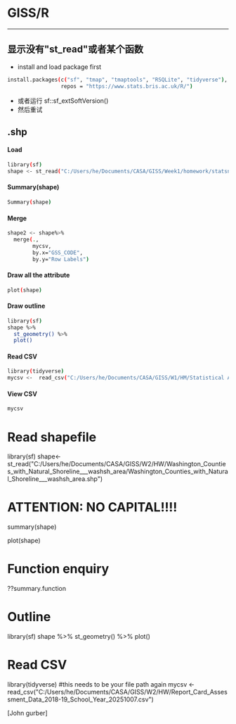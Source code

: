 # **GISS/R**
---
## 显示没有"st_read"或者某个函数
- install and load package first
```sh
install.packages(c("sf", "tmap", "tmaptools", "RSQLite", "tidyverse"), 
                 repos = "https://www.stats.bris.ac.uk/R/")
```
- 或者运行 sf::sf_extSoftVersion()
- 然后重试


## .shp
#### Load 
```sh
library(sf)
shape <- st_read("C:/Users/he/Documents/CASA/GISS/Week1/homework/statsnz-territorial-authority-2018-generalised-SHP/territorial-authority-2018-generalised.shp")
```
####  Summary(shape)
```sh
Summary(shape)
```
#### Merge
```sh
shape2 <- shape%>%
  merge(.,
        mycsv,
        by.x="GSS_CODE", 
        by.y="Row Labels")
```

#### Draw all the attribute
```sh
plot(shape)
```
####  Draw outline
```sh
library(sf)
shape %>% 
  st_geometry() %>%
  plot()
  ```

#### Read CSV
```sh
library(tidyverse)
mycsv <-  read_csv("C:/Users/he/Documents/CASA/GISS/W1/HM/Statistical Area 1 dataset for Census 2018-total-New Zealand_updated_4-11-21/2018paidemployee.csv")  
```

#### View CSV
```sh
mycsv 
```


# Read shapefile
library(sf)
shape<-st_read("C:/Users/he/Documents/CASA/GISS/W2/HW/Washington_Counties_with_Natural_Shoreline___washsh_area/Washington_Counties_with_Natural_Shoreline___washsh_area.shp")

# ATTENTION: NO CAPITAL!!!! 
summary(shape)

plot(shape)

# Function enquiry
??summary.function

# Outline
library(sf)
shape %>% 
  st_geometry() %>%
  plot()

# Read CSV
library(tidyverse)
#this needs to be your file path again
mycsv <-  read_csv("C:/Users/he/Documents/CASA/GISS/W2/HW/Report_Card_Assessment_Data_2018-19_School_Year_20251007.csv")

[John gurber]



[//]: # (These are reference links used in the body of this note and get stripped out when the markdown processor does its job. There is no need to format nicely because it shouldn't be seen. Thanks SO - http://stackoverflow.com/questions/4823468/store-comments-in-markdown-syntax)

 [john gruber]: <http://daringfireball.net>
